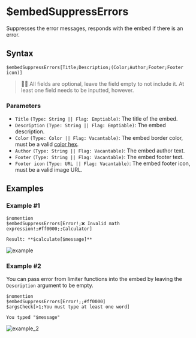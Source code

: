 # $embedSuppressErrors
Suppresses the error messages, responds with the embed if there is an error.

## Syntax
```
$embedSuppressErrors[Title;Description;(Color;Author;Footer;Footer icon)]
```

> 🧙‍♂️ All fields are optional, leave the field empty to not include it. At least one field needs to be inputted, however.

### Parameters
- `Title` `(Type: String || Flag: Emptiable)`: The title of the embed.
- `Description` `(Type: String || Flag: Emptiable)`: The embed description.
- `Color` `(Type: Color || Flag: Vacantable)`: The embed border color, must be a valid [color hex](https://htmlcolorcodes.com/color-picker).
- `Author` `(Type: String || Flag: Vacantable)`: The embed author text.
- `Footer` `(Type: String || Flag: Vacantable)`: The embed footer text.
- `Footer icon` `(Type: URL || Flag: Vacantable)`: The embed footer icon, must be a valid image URL.

## Examples
### Example #1
```
$nomention
$embedSuppressErrors[Error!;❌ Invalid math expression!;#ff0000;;Calculator]

Result: **$calculate[$message]**
```
![example](https://github.com/caramellya-mei/bdfd-wiki/assets/115384748/739e2996-62b2-43ad-8c93-783bf4adccce)

### Example #2
You can pass error from limiter functions into the embed by leaving the `Description` argument to be empty.
```
$nomention
$embedSuppressErrors[Error!;;#ff0000]
$argsCheck[>1;You must type at least one word]

You typed "$message"
```
![example_2](https://github.com/caramellya-mei/bdfd-wiki/assets/115384748/f8bb4e3b-e87e-4d9e-83ce-f480363ea924)
